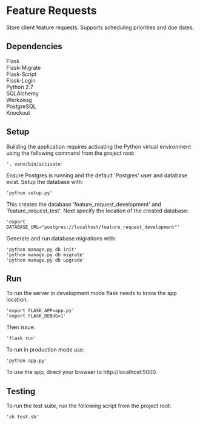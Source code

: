 # Feature Requests

  Store client feature requests. Supports scheduling priorities and due dates.

## Dependencies

  Flask  
  Flask-Migrate  
  Flask-Script  
  Flask-Login  
  Python 2.7  
  SQLAlchemy  
  Werkzeug  
  PostgreSQL  
  Knockout

## Setup

  Building the application requires activating the Python virtual environment
  using the following command from the project root:

    '. venv/bin/activate'

  Ensure Postgres is running and the default 'Postgres' user and database exist.
  Setup the database with:

    'python setup.py'

  This creates the database 'feature_request_development' and
  'feature_request_test'. Next specify the location of the created database:

    'export DATABASE_URL="postgres://localhost/feature_request_development"'

  Generate and run database migrations with:

    'python manage.py db init'
    'python manage.py db migrate'  
    'python manage.py db upgrade'

## Run

  To run the server in development mode flask needs to know the app location:

    'export FLASK_APP=app.py'
    'export FLASK_DEBUG=1'

  Then issue:

    'flask run'

  To run in production mode use:

    'python app.py'

  To use the app, direct your browser to http://localhost:5000.

## Testing

  To run the test suite, run the following script from the project root:

    'sh test.sh'
